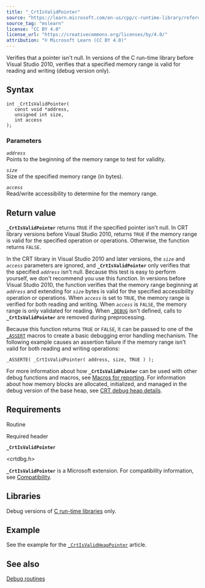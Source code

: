 ```yaml
---
title: "_CrtIsValidPointer"
source: "https://learn.microsoft.com/en-us/cpp/c-runtime-library/reference/crtisvalidpointer?view=msvc-170"
source_tag: "mslearn"
license: "CC BY 4.0"
license_url: "https://creativecommons.org/licenses/by/4.0/"
attribution: "© Microsoft Learn (CC BY 4.0)"
---
```

Verifies that a pointer isn't null. In versions of the C run-time library before Visual Studio 2010, verifies that a specified memory range is valid for reading and writing (debug version only).

## Syntax

```
int _CrtIsValidPointer(
   const void *address,
   unsigned int size,
   int access
);
```

### Parameters

_`address`_  
Points to the beginning of the memory range to test for validity.

_`size`_  
Size of the specified memory range (in bytes).

_`access`_  
Read/write accessibility to determine for the memory range.

## Return value

**`_CrtIsValidPointer`** returns `TRUE` if the specified pointer isn't null. In CRT library versions before Visual Studio 2010, returns `TRUE` if the memory range is valid for the specified operation or operations. Otherwise, the function returns `FALSE`.

In the CRT library in Visual Studio 2010 and later versions, the _`size`_ and _`access`_ parameters are ignored, and **`_CrtIsValidPointer`** only verifies that the specified _`address`_ isn't null. Because this test is easy to perform yourself, we don't recommend you use this function. In versions before Visual Studio 2010, the function verifies that the memory range beginning at _`address`_ and extending for _`size`_ bytes is valid for the specified accessibility operation or operations. When _`access`_ is set to `TRUE`, the memory range is verified for both reading and writing. When _`access`_ is `FALSE`, the memory range is only validated for reading. When [`_DEBUG`](https://learn.microsoft.com/en-us/cpp/c-runtime-library/debug?view=msvc-170) isn't defined, calls to **`_CrtIsValidPointer`** are removed during preprocessing.

Because this function returns `TRUE` or `FALSE`, it can be passed to one of the [`_ASSERT`](https://learn.microsoft.com/en-us/cpp/c-runtime-library/reference/assert-asserte-assert-expr-macros?view=msvc-170) macros to create a basic debugging error handling mechanism. The following example causes an assertion failure if the memory range isn't valid for both reading and writing operations:

```
_ASSERTE( _CrtIsValidPointer( address, size, TRUE ) );
```

For more information about how **`_CrtIsValidPointer`** can be used with other debug functions and macros, see [Macros for reporting](https://learn.microsoft.com/en-us/cpp/c-runtime-library/crt-debugging-techniques?view=msvc-170#macros-for-reporting). For information about how memory blocks are allocated, initialized, and managed in the debug version of the base heap, see [CRT debug heap details](https://learn.microsoft.com/en-us/cpp/c-runtime-library/crt-debug-heap-details?view=msvc-170).

## Requirements

Routine

Required header

**`_CrtIsValidPointer`**

<crtdbg.h>

**`_CrtIsValidPointer`** is a Microsoft extension. For compatibility information, see [Compatibility](https://learn.microsoft.com/en-us/cpp/c-runtime-library/compatibility?view=msvc-170).

## Libraries

Debug versions of [C run-time libraries](https://learn.microsoft.com/en-us/cpp/c-runtime-library/crt-library-features?view=msvc-170) only.

## Example

See the example for the [`_CrtIsValidHeapPointer`](https://learn.microsoft.com/en-us/cpp/c-runtime-library/reference/crtisvalidheappointer?view=msvc-170) article.

## See also

[Debug routines](https://learn.microsoft.com/en-us/cpp/c-runtime-library/debug-routines?view=msvc-170)